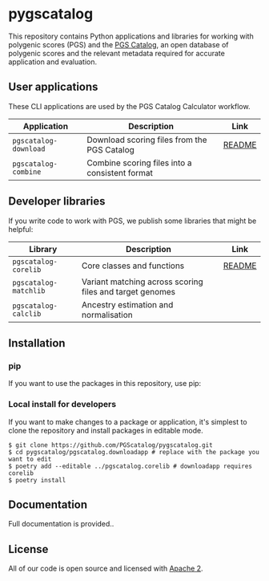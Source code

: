 # pygscatalog

This repository contains Python applications and libraries for working with polygenic scores (PGS) and the [PGS Catalog](https://www.pgscatalog.org/), an open database of polygenic scores and the relevant metadata required for accurate application and evaluation. 
## User applications 

These CLI applications are used by the PGS Catalog Calculator workflow. 

| Application           | Description                                    | Link                                                 |
|-----------------------|------------------------------------------------|------------------------------------------------------|
| `pgscatalog-download` | Download scoring files from the PGS Catalog    | [README](pgscatalog.downloadapp/README.md) |
| `pgscatalog-combine`  | Combine scoring files into a consistent format |


## Developer libraries

If you write  code to work with PGS, we publish some libraries that might be helpful:


| Library                | Description                                              | Link                                              |
|------------------------|----------------------------------------------------------|---------------------------------------------------|
| `pgscatalog-corelib`   | Core classes and functions                               | [README](pgscatalog.corelib/pgscatalog/README.md) |
| `pgscatalog-matchlib`  | Variant matching across scoring files and target genomes |
| `pgscatalog-calclib`   | Ancestry estimation and normalisation                    |


## Installation

### pip

If you want to use the packages in this repository, use pip:

### Local install for developers

If you want to make changes to a package or application, it's simplest to clone the repository and install packages in editable mode.

```
$ git clone https://github.com/PGScatalog/pygscatalog.git
$ cd pygscatalog/pgscatalog.downloadapp # replace with the package you want to edit
$ poetry add --editable ../pgscatalog.corelib # downloadapp requires corelib
$ poetry install  
```

## Documentation

Full documentation is provided.. 

## License

All of our code is open source and licensed with [Apache 2](LICENSE).